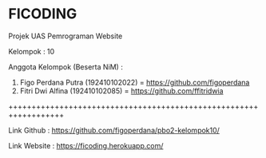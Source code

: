 # FICODING

Projek UAS Pemrograman Website 

Kelompok : 10

Anggota Kelompok (Beserta NiM) :
1. Figo Perdana Putra (192410102022) = https://github.com/figoperdana
2. Fitri Dwi Alfina (192410102085) = https://github.com/ffitridwia

++++++++++++++++++++++++++++++++++++++++++++++++++++++++++++++++++

Link Github : https://github.com/figoperdana/pbo2-kelompok10/

Link Website : https://ficoding.herokuapp.com/




